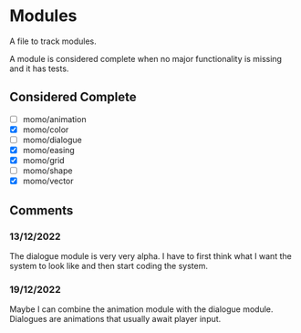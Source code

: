# Modules

A file to track modules.

A module is considered complete when
no major functionality is missing and it has tests.

## Considered Complete

* [ ] momo/animation
* [x] momo/color
* [ ] momo/dialogue
* [x] momo/easing
* [x] momo/grid
* [ ] momo/shape
* [x] momo/vector

## Comments

### 13/12/2022

The dialogue module is very very alpha.
I have to first think what I want the system to look like and
then start coding the system.

### 19/12/2022

Maybe I can combine the animation module with the dialogue module.
Dialogues are animations that usually await player input.
